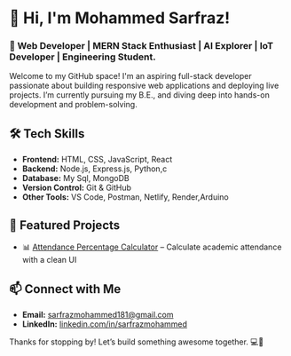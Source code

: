 # 👋 Hi, I'm Mohammed Sarfraz!

### 🚀 Web Developer | MERN Stack Enthusiast | AI Explorer | IoT Developer | Engineering Student.
Welcome to my GitHub space! I'm an aspiring full-stack developer passionate about building responsive web applications and deploying live projects. I’m currently pursuing my B.E., and diving deep into hands-on development and problem-solving.

## 🛠️ Tech Skills
- **Frontend:** HTML, CSS, JavaScript, React
- **Backend:** Node.js, Express.js, Python,c
- **Database:** My Sql, MongoDB
- **Version Control:** Git & GitHub
- **Other Tools:** VS Code, Postman, Netlify, Render,Arduino



## 📂 Featured Projects
- 📊 [Attendance Percentage Calculator](https://github.com/sarfrazmohammed181/attendance-calculator) – Calculate academic attendance with a clean UI


## 📫 Connect with Me
- **Email:** sarfrazmohammed181@gmail.com
- **LinkedIn:** [linkedin.com/in/sarfrazmohammed](https://www.linkedin.com/in/mohammed-sarfraz-71842a26a)


Thanks for stopping by! Let’s build something awesome together. 💻🚀

<!---
Sarfraz-03/Sarfraz-03 is a ✨ special ✨ repository because its `README.md` (this file) appears on your GitHub profile.
You can click the Preview link to take a look at your changes.
--->
